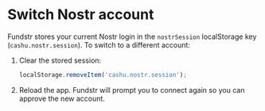 # Switch Nostr account

Fundstr stores your current Nostr login in the `nostrSession` localStorage key (`cashu.nostr.session`).
To switch to a different account:

1. Clear the stored session:
   ```js
   localStorage.removeItem('cashu.nostr.session');
   ```
2. Reload the app. Fundstr will prompt you to connect again so you can approve the new account.
